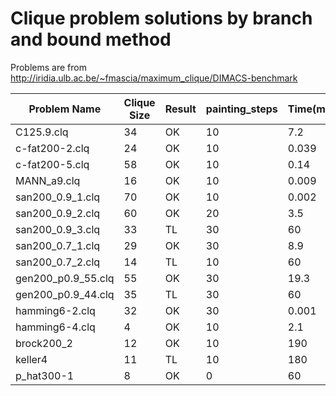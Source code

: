 
# Clique problem solutions by branch and bound method

Problems are from <http://iridia.ulb.ac.be/~fmascia/maximum_clique/DIMACS-benchmark>

| Problem Name       | Clique Size | Result | painting_steps | Time(min) |
|--------------------|-------------|--------|----------------|-----------|
| C125.9.clq         | 34          | OK     | 10             | 7.2       |
| c-fat200-2.clq     | 24          | OK     | 10             | 0.039     |
| c-fat200-5.clq     | 58          | OK     | 10             | 0.14      |
| MANN_a9.clq        | 16          | OK     | 10             | 0.009     |
| san200_0.9_1.clq   | 70          | OK     | 10             | 0.002     |
| san200_0.9_2.clq   | 60          | OK     | 20             | 3.5       |
| san200_0.9_3.clq   | 33          | TL     | 30             | 60        |
| san200_0.7_1.clq   | 29          | OK     | 30             | 8.9       |
| san200_0.7_2.clq   | 14          | TL     | 10             | 60        |
| gen200_p0.9_55.clq | 55          | OK     | 30             | 19.3      |
| gen200_p0.9_44.clq | 35          | TL     | 30             | 60        |
| hamming6-2.clq     | 32          | OK     | 30             | 0.001     |
| hamming6-4.clq     | 4           | OK     | 10             | 2.1       |
| brock200_2         | 12          | OK     | 10             | 190       |
| keller4            | 11          | TL     | 10             | 180       |
| p_hat300-1         | 8           | OK     | 0              | 60        |